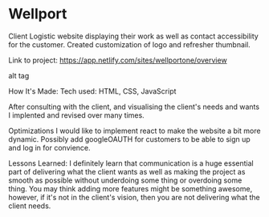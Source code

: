 # Wellport
Client Logistic website displaying their work as well as contact accessibility for the customer. Created customization of logo and refresher thumbnail.

Link to project: https://app.netlify.com/sites/wellportone/overview

alt tag

How It's Made:
Tech used: HTML, CSS, JavaScript

After consulting with the client, and visualising the client's needs and wants I implented and revised over many times.

Optimizations
I would like to implement react to make the website a bit more dynamic. Possibly add googleOAUTH for customers to be able to sign up and log in for convience.

Lessons Learned:
I definitely learn that communication is a huge essential part of delivering what the client wants as well as making the project as smooth as possible without underdoing some thing or overdoing some thing. You may think adding more features might be something awesome, however, if it's not in the client's vision, then you are not delivering what the client needs.




